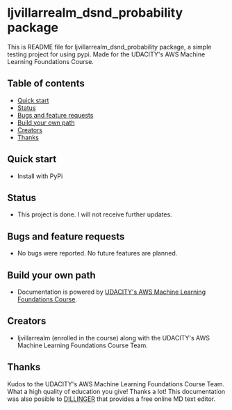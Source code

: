 # ljvillarrealm_dsnd_probability package

This is README file for ljvillarrealm_dsnd_probability package, a simple testing project for using pypi. Made for the UDACITY's AWS Machine Learning Foundations Course.

## Table of contents

- [Quick start](#quick-start)
- [Status](#status)
- [Bugs and feature requests](#bugs-and-feature-requests)
- [Build your own path](#build-your-own-path)
- [Creators](#creators)
- [Thanks](#thanks)

## Quick start

- Install with PyPi

## Status

- This project is done. I will not receive further updates.

## Bugs and feature requests

- No bugs were reported. No future features are planned.

## Build your own path

- Documentation is powered by [UDACITY's AWS Machine Learning Foundations Course](https://www.udacity.com/course/aws-machine-learning-foundations--ud090).

## Creators

- ljvillarrealm (enrolled in the course) along with the UDACITY's AWS Machine Learning Foundations Course Team.

## Thanks

Kudos to the UDACITY's AWS Machine Learning Foundations Course Team. What a high quality of education you give!
Thanks a lot!
This documentation was also posible to [DILLINGER](https://dillinger.io/) that provides a free online MD text editor.